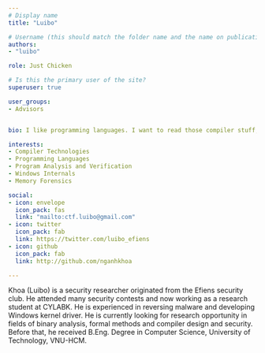 ```yaml
---
# Display name
title: "Luibo"

# Username (this should match the folder name and the name on publications)
authors:
- "luibo"

role: Just Chicken

# Is this the primary user of the site?
superuser: true

user_groups:
- Advisors


bio: I like programming languages. I want to read those compiler stuff, but I'm just a noob.

interests:
- Compiler Technologies
- Programming Languages
- Program Analysis and Verification
- Windows Internals
- Memory Forensics

social:
- icon: envelope
  icon_pack: fas
  link: "mailto:ctf.luibo@gmail.com"
- icon: twitter
  icon_pack: fab
  link: https://twitter.com/luibo_efiens
- icon: github
  icon_pack: fab
  link: http://github.com/nganhkhoa

---
```


Khoa (Luibo) is a security researcher originated from the Efiens security club. He attended many security contests and
now working as a research student at CYLABK. He is experienced in reversing malware and developing
Windows kernel driver. He is currently looking for research opportunity in fields of binary analysis, formal
methods and compiler design and security. Before that, he received B.Eng. Degree in Computer Science,
University of Technology, VNU-HCM.
